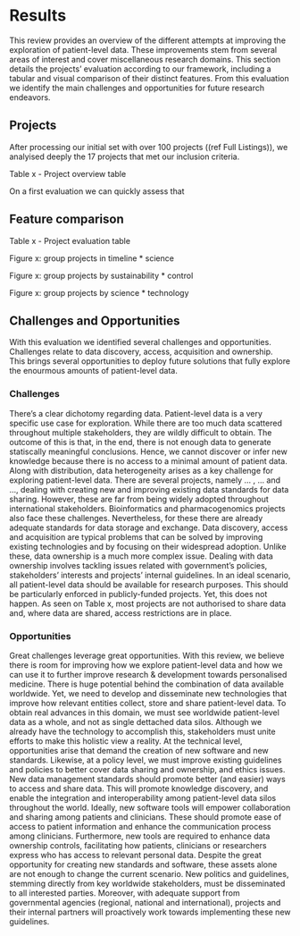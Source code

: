 # Results

This review provides an overview of the different attempts at improving the exploration of patient-level data. These improvements stem from several areas of interest and cover miscellaneous research domains. This section details the projects’ evaluation according to our framework, including a tabular and visual comparison of their distinct features. From this evaluation we identify the main  challenges and opportunities for future research endeavors.

## Projects

After processing our initial set with over 100 projects ((ref Full Listings)), we analyised deeply the 17 projects that met our inclusion criteria.

Table x - Project overview table


On a first evaluation we can quickly assess that 

## Feature comparison

Table x - Project evaluation table

Figure x: group projects in timeline \* science

Figure x: group projects by sustainability \* control

Figure x: group projects by science \* technology


## Challenges and Opportunities

With this evaluation we identified several challenges and opportunities. Challenges relate to data discovery, access, acquisition and ownership. This brings several opportunities to deploy future solutions that fully explore the enourmous amounts of patient-level data.

### Challenges

There’s a clear dichotomy regarding data. Patient-level data is a very specific use case for exploration. While there are too much data scattered throughout multiple stakeholders, they are wildly difficult to obtain. The outcome of this is that, in the end, there is not enough data to generate statiscally meaningful conclusions. Hence, we cannot discover or infer new knowledge because there is no access to a minimal amount of patient data.
Along with distribution, data heterogeneity arises as a key challenge for exploring patient-level data. There are several projects, namely … , … and …, dealing with creating new and improving existing data standards for data sharing. However, these are far from being widely adopted throughout international stakeholders. Bioinformatics and pharmacogenomics projects also face these challenges. Nevertheless, for these there are already adequate standards for data storage and exchange.
Data discovery, access and acquisition are typical problems that can be solved by improving existing technologies and by focusing on their widespread adoption.  Unlike these, data ownership is a much more complex issue. Dealing with data ownership involves tackling issues related with government’s policies, stakeholders’ interests and projects’ internal guidelines. In an ideal scenario, all patient-level data should be available for research purposes. This should be   particularly enforced in publicly-funded projects. Yet, this does not happen. As seen on Table x, most projects are not authorised to share data and, where data are shared, access restrictions are in place.

### Opportunities

Great challenges leverage great opportunities. With this review, we believe there is room for improving how we explore patient-level data and how we can use it to further improve research & development towards personalised medicine. 
There is huge potential behind the combination of data available worldwide. Yet, we need to develop and disseminate new technologies that improve how relevant entities collect, store and share patient-level data.
To obtain real advances in this domain, we must see worldwide patient-level data as a whole, and not as single dettached data silos. Although we already have the technology to accomplish this, stakeholders must unite efforts to make this holistic view a reality.
At the technical level, opportunities arise that demand the creation of new software and new standards. Likewise, at a policy level, we must improve existing guidelines and policies to better cover data sharing and ownership, and ethics issues.
New data management standards should promote better (and easier) ways to access and share data. This will promote knowledge discovery, and enable the integration and interoperability among patient-level data silos throughout the world. 
Ideally, new software tools will empower collaboration and sharing among patients and clinicians. These should promote ease of access to patient information and enhance the communication process among clinicians. Furthermore, new tools are required to enhance data ownership controls, facilitating how patients, clinicians or researchers express who has access to relevant personal data.
Despite the great opportunity for creating new standards and software, these assets alone are not enough to change the current scenario. New politics and guidelines, stemming directly from key worldwide stakeholders, must be disseminated to all interested parties. Moreover, with adequate support from governmental agencies (regional, national and international), projects and their internal partners will proactively work towards implementing these new guidelines.
